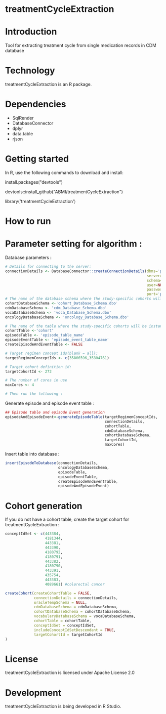 # treatmentCycleExtraction

Introduction
==========
Tool for extracting treatment cycle from single medication records in CDM database

Technology
==========
treatmentCycleExtraction is an R package.

Dependencies
============
* SqlRender
* DatabaseConnector
* dplyr
* data.table
* rjson

Getting started
============
In R, use the following commands to download and install:

install.packages("devtools")

devtools::install_github("ABMI/treatmentCycleExtraction")

library('treatmentCycleExtraction')

How to run
============
# Parameter setting for algorithm :

Database parameters :
```r
# Details for connecting to the server:
connectionDetails <- DatabaseConnector::createConnectionDetails(dbms='pdw',
                                                                server=Sys.getenv("PDW_SERVER"),
                                                                schema='cdmDatabaseSchema',
                                                                user=NULL,
                                                                password=NULL,
                                                                port='port')
# The name of the database schema where the study-specific cohorts will be instantiated:
cohortDatabaseSchema <-'cohort_Database_Schema.dbo'
cdmDatabaseSchema <- 'cdm_Database_Schema.dbo'
vocaDatabaseSchema <- 'voca_Database_Schema.dbo'
oncologyDatabaseSchema <- 'oncology_Database_Schema.dbo'

# The name of the table where the study-specific cohorts will be instantiated:
cohortTable <-'cohort'
episodeTable <- 'episode_table_name'
episodeEventTable <- 'episode_event_table_name'
createEpisodeAndEventTable <- FALSE

# Target regimen concept ids(blank = all):
targetRegimenConceptIds <- c(35806596,35804761)

# Target cohort definition id:
targetCohortId <- 272

# The number of cores in use
maxCores <- 4

# Then run the following :
```
Generate episode and episode event table :
```r
## Episode table and episode Event generation
episodeAndEpisodeEvent<-generateEpisodeTable(targetRegimenConceptIds,
                                             connectionDetails,
                                             cohortTable,
                                             cdmDatabaseSchema,
                                             cohortDatabaseSchema,
                                             targetCohortId,
                                             maxCores)
```
Insert table into database :
```r
insertEpisodeToDatabase(connectionDetails,
                        oncologyDatabaseSchema,
                        episodeTable,
                        episodeEventTable,
                        createEpisodeAndEventTable,
                        episodeAndEpisodeEvent)
```

# Cohort generation

If you do not have a cohort table, create the target cohort for treatmentCycleExtraction :
```r
conceptIdSet <- c(443384,
                  4181344,
                  443381,
                  443390,
                  4180792,
                  4180791,
                  443382,
                  4180790,
                  443391,
                  435754,
                  443383,
                  4089661) #colorectal cancer

createCohort(createCohortTable = FALSE,
             connectionDetails = connectionDetails,
             oracleTempSchema = NULL,
             cdmDatabaseSchema = cdmDatabaseSchema,
             cohortDatabaseSchema = cohortDatabaseSchema,
             vocabularyDatabaseSchema = vocaDatabaseSchema,
             cohortTable = cohortTable,
             conceptIdSet = conceptIdSet,
             includeConceptIdSetDescendant = TRUE,
             targetCohortId = targetCohortId
)
```

License
=======
  treatmentCycleExtraction is licensed under Apache License 2.0

Development
===========
  treatmentCycleExtraction is being developed in R Studio.

